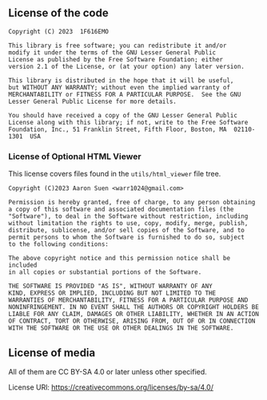 ## License of the code
    Copyright (C) 2023  1F616EMO

    This library is free software; you can redistribute it and/or
    modify it under the terms of the GNU Lesser General Public
    License as published by the Free Software Foundation; either
    version 2.1 of the License, or (at your option) any later version.

    This library is distributed in the hope that it will be useful,
    but WITHOUT ANY WARRANTY; without even the implied warranty of
    MERCHANTABILITY or FITNESS FOR A PARTICULAR PURPOSE.  See the GNU
    Lesser General Public License for more details.

    You should have received a copy of the GNU Lesser General Public
    License along with this library; if not, write to the Free Software
    Foundation, Inc., 51 Franklin Street, Fifth Floor, Boston, MA  02110-1301  USA

### License of Optional HTML Viewer

This license covers files found in the `utils/html_viewer` file tree.

    Copyright (C)2023 Aaron Suen <warr1024@gmail.com>

    Permission is hereby granted, free of charge, to any person obtaining
    a copy of this software and associated documentation files (the
    "Software"), to deal in the Software without restriction, including
    without limitation the rights to use, copy, modify, merge, publish,
    distribute, sublicense, and/or sell copies of the Software, and to
    permit persons to whom the Software is furnished to do so, subject
    to the following conditions:

    The above copyright notice and this permission notice shall be included
    in all copies or substantial portions of the Software.

    THE SOFTWARE IS PROVIDED "AS IS", WITHOUT WARRANTY OF ANY
    KIND, EXPRESS OR IMPLIED, INCLUDING BUT NOT LIMITED TO THE
    WARRANTIES OF MERCHANTABILITY, FITNESS FOR A PARTICULAR PURPOSE AND
    NONINFRINGEMENT. IN NO EVENT SHALL THE AUTHORS OR COPYRIGHT HOLDERS BE
    LIABLE FOR ANY CLAIM, DAMAGES OR OTHER LIABILITY, WHETHER IN AN ACTION
    OF CONTRACT, TORT OR OTHERWISE, ARISING FROM, OUT OF OR IN CONNECTION
    WITH THE SOFTWARE OR THE USE OR OTHER DEALINGS IN THE SOFTWARE.

## License of media
All of them are CC BY-SA 4.0 or later unless other specified.

License URl: https://creativecommons.org/licenses/by-sa/4.0/
